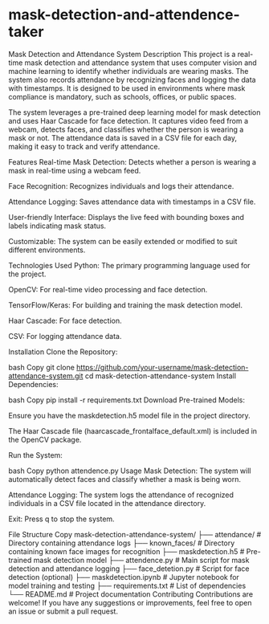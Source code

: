 # mask-detection-and-attendence-taker
Mask Detection and Attendance System
Description
This project is a real-time mask detection and attendance system that uses computer vision and machine learning to identify whether individuals are wearing masks. The system also records attendance by recognizing faces and logging the data with timestamps. It is designed to be used in environments where mask compliance is mandatory, such as schools, offices, or public spaces.

The system leverages a pre-trained deep learning model for mask detection and uses Haar Cascade for face detection. It captures video feed from a webcam, detects faces, and classifies whether the person is wearing a mask or not. The attendance data is saved in a CSV file for each day, making it easy to track and verify attendance.

Features
Real-time Mask Detection: Detects whether a person is wearing a mask in real-time using a webcam feed.

Face Recognition: Recognizes individuals and logs their attendance.

Attendance Logging: Saves attendance data with timestamps in a CSV file.

User-friendly Interface: Displays the live feed with bounding boxes and labels indicating mask status.

Customizable: The system can be easily extended or modified to suit different environments.

Technologies Used
Python: The primary programming language used for the project.

OpenCV: For real-time video processing and face detection.

TensorFlow/Keras: For building and training the mask detection model.

Haar Cascade: For face detection.

CSV: For logging attendance data.

Installation
Clone the Repository:

bash
Copy
git clone https://github.com/your-username/mask-detection-attendance-system.git
cd mask-detection-attendance-system
Install Dependencies:

bash
Copy
pip install -r requirements.txt
Download Pre-trained Models:

Ensure you have the maskdetection.h5 model file in the project directory.

The Haar Cascade file (haarcascade_frontalface_default.xml) is included in the OpenCV package.

Run the System:

bash
Copy
python attendence.py
Usage
Mask Detection: The system will automatically detect faces and classify whether a mask is being worn.

Attendance Logging: The system logs the attendance of recognized individuals in a CSV file located in the attendance directory.

Exit: Press q to stop the system.

File Structure
Copy
mask-detection-attendance-system/
├── attendance/                # Directory containing attendance logs
├── known_faces/               # Directory containing known face images for recognition
├── maskdetection.h5           # Pre-trained mask detection model
├── attendence.py              # Main script for mask detection and attendance logging
├── face_detetion.py           # Script for face detection (optional)
├── maskdetection.ipynb        # Jupyter notebook for model training and testing
├── requirements.txt           # List of dependencies
└── README.md                  # Project documentation
Contributing
Contributions are welcome! If you have any suggestions or improvements, feel free to open an issue or submit a pull request.
